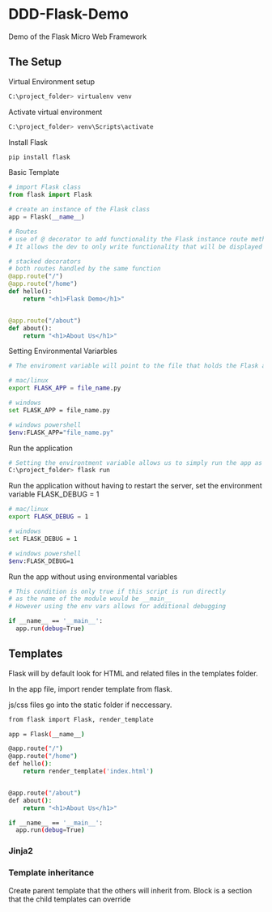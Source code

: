# DDD-Flask-Demo

Demo of the Flask Micro Web Framework

## The Setup

Virtual Environment setup

```bash
C:\project_folder> virtualenv venv
```

Activate virtual environment

```bash
C:\project_folder> venv\Scripts\activate
```

Install Flask

```bash
pip install flask
```

Basic Template

```py
# import Flask class
from flask import Flask

# create an instance of the Flask class
app = Flask(__name__)

# Routes
# use of @ decorator to add functionality the Flask instance route method
# It allows the dev to only write functionality that will be displayed

# stacked decorators
# both routes handled by the same function
@app.route("/")
@app.route("/home")
def hello():
    return "<h1>Flask Demo</h1>"


@app.route("/about")
def about():
    return "<h1>About Us</h1>"
```

Setting Environmental Variarbles

```bash
# The enviroment variable will point to the file that holds the Flask application

# mac/linux
export FLASK_APP = file_name.py

# windows
set FLASK_APP = file_name.py

# windows powershell
$env:FLASK_APP="file_name.py"
```

Run the application

```bash
# Setting the environtment variable allows us to simply run the app as follows
C:\project_folder> flask run
```

Run the application without having to restart the server, set the environment variable FLASK_DEBUG = 1

```bash
# mac/linux
export FLASK_DEBUG = 1

# windows
set FLASK_DEBUG = 1

# windows powershell
$env:FLASK_DEBUG=1
```

Run the app without using environmental variables

```bash
# This condition is only true if this script is run directly
# as the name of the module would be __main__
# However using the env vars allows for additional debugging

if __name__ == '__main__':
  app.run(debug=True)
```

## Templates

Flask will by default look for HTML and related files in the templates folder.

In the app file, import render template from flask.

js/css files go into the static folder if neccessary.

```bash
from flask import Flask, render_template

app = Flask(__name__)

@app.route("/")
@app.route("/home")
def hello():
    return render_template('index.html')


@app.route("/about")
def about():
    return "<h1>About Us</h1>"

if __name__ == '__main__':
  app.run(debug=True)
```

### Jinja2


### Template inheritance

Create parent template that the others will inherit from.
Block is a section that the child templates can override
